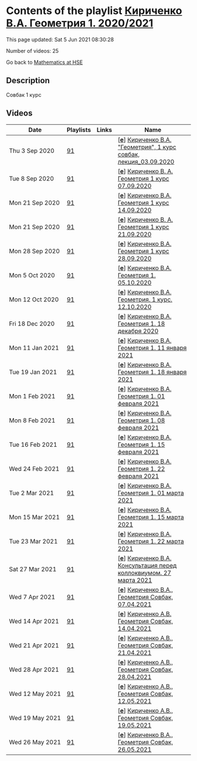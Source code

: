 # Contents of the playlist [Кириченко В.А. Геометрия 1. 2020/2021](https://www.youtube.com/playlist?list=PLq3E5oubNNoD2GCvxLscn35CrOD5uamtT)

This page updated: Sat 5 Jun 2021 08:30:28

Number of videos: 25

Go back to [Mathematics at HSE](./README.md)

## Description

Совбак 1 курс

## Videos

|Date|Playlists|Links|Name|
|---|---|---|---|
| Thu&nbsp;3&nbsp;Sep&nbsp;2020 | [91](./playlists/91.md "Кириченко В.А. Геометрия 1. 2020/2021") |  | [[**e**](https://studio.youtube.com/video/8ZqEIe_1owk/edit "Edit")] [Кириченко В.А. "Геометрия", 1 курс совбак, лекция_03.09.2020](https://www.youtube.com/watch?v=8ZqEIe_1owk&list=PLq3E5oubNNoD2GCvxLscn35CrOD5uamtT) |
| Tue&nbsp;8&nbsp;Sep&nbsp;2020 | [91](./playlists/91.md "Кириченко В.А. Геометрия 1. 2020/2021") |  | [[**e**](https://studio.youtube.com/video/jYFQEcWjbNs/edit "Edit")] [Кириченко В. А. Геометрия 1 курс 07.09.2020](https://www.youtube.com/watch?v=jYFQEcWjbNs&list=PLq3E5oubNNoD2GCvxLscn35CrOD5uamtT) |
| Mon&nbsp;21&nbsp;Sep&nbsp;2020 | [91](./playlists/91.md "Кириченко В.А. Геометрия 1. 2020/2021") |  | [[**e**](https://studio.youtube.com/video/OaQyiQers8s/edit "Edit")] [Кириченко В.А.  Геометрия 1 курс 14.09.2020](https://www.youtube.com/watch?v=OaQyiQers8s&list=PLq3E5oubNNoD2GCvxLscn35CrOD5uamtT) |
| Mon&nbsp;21&nbsp;Sep&nbsp;2020 | [91](./playlists/91.md "Кириченко В.А. Геометрия 1. 2020/2021") |  | [[**e**](https://studio.youtube.com/video/vWrHV6222qc/edit "Edit")] [Кириченко В. А. Геометрия 1 курс 21.09.2020](https://www.youtube.com/watch?v=vWrHV6222qc&list=PLq3E5oubNNoD2GCvxLscn35CrOD5uamtT) |
| Mon&nbsp;28&nbsp;Sep&nbsp;2020 | [91](./playlists/91.md "Кириченко В.А. Геометрия 1. 2020/2021") |  | [[**e**](https://studio.youtube.com/video/0ldx9TglJQw/edit "Edit")] [Кириченко В.А. Геометрия 1 курс 28.09.2020](https://www.youtube.com/watch?v=0ldx9TglJQw&list=PLq3E5oubNNoD2GCvxLscn35CrOD5uamtT) |
| Mon&nbsp;5&nbsp;Oct&nbsp;2020 | [91](./playlists/91.md "Кириченко В.А. Геометрия 1. 2020/2021") |  | [[**e**](https://studio.youtube.com/video/LCvdcuJRVF8/edit "Edit")] [Кириченко В.А. Геометрия 1. 05.10.2020](https://www.youtube.com/watch?v=LCvdcuJRVF8&list=PLq3E5oubNNoD2GCvxLscn35CrOD5uamtT) |
| Mon&nbsp;12&nbsp;Oct&nbsp;2020 | [91](./playlists/91.md "Кириченко В.А. Геометрия 1. 2020/2021") |  | [[**e**](https://studio.youtube.com/video/oUK2WJZzlL8/edit "Edit")] [Кириченко В.А. Геометрия. 1 курс. 12.10.2020](https://www.youtube.com/watch?v=oUK2WJZzlL8&list=PLq3E5oubNNoD2GCvxLscn35CrOD5uamtT) |
| Fri&nbsp;18&nbsp;Dec&nbsp;2020 | [91](./playlists/91.md "Кириченко В.А. Геометрия 1. 2020/2021") |  | [[**e**](https://studio.youtube.com/video/4JkKGNFtmpQ/edit "Edit")] [Кириченко В.А. Геометрия 1. 18 декабря 2020](https://www.youtube.com/watch?v=4JkKGNFtmpQ&list=PLq3E5oubNNoD2GCvxLscn35CrOD5uamtT) |
| Mon&nbsp;11&nbsp;Jan&nbsp;2021 | [91](./playlists/91.md "Кириченко В.А. Геометрия 1. 2020/2021") |  | [[**e**](https://studio.youtube.com/video/_vfqEux_Wcg/edit "Edit")] [Кириченко В.А. Геометрия 1. 11 января 2021](https://www.youtube.com/watch?v=_vfqEux_Wcg&list=PLq3E5oubNNoD2GCvxLscn35CrOD5uamtT) |
| Tue&nbsp;19&nbsp;Jan&nbsp;2021 | [91](./playlists/91.md "Кириченко В.А. Геометрия 1. 2020/2021") |  | [[**e**](https://studio.youtube.com/video/io8o_EVZQ_E/edit "Edit")] [Кириченко В.А. Геометрия 1. 18 января 2021](https://www.youtube.com/watch?v=io8o_EVZQ_E&list=PLq3E5oubNNoD2GCvxLscn35CrOD5uamtT) |
| Mon&nbsp;1&nbsp;Feb&nbsp;2021 | [91](./playlists/91.md "Кириченко В.А. Геометрия 1. 2020/2021") |  | [[**e**](https://studio.youtube.com/video/bptpgSiHts4/edit "Edit")] [Кириченко В.А. Геометрия 1. 01 февраля 2021](https://www.youtube.com/watch?v=bptpgSiHts4&list=PLq3E5oubNNoD2GCvxLscn35CrOD5uamtT) |
| Mon&nbsp;8&nbsp;Feb&nbsp;2021 | [91](./playlists/91.md "Кириченко В.А. Геометрия 1. 2020/2021") |  | [[**e**](https://studio.youtube.com/video/wkAyefDBWIM/edit "Edit")] [Кириченко В.А. Геометрия 1. 08 февраля 2021](https://www.youtube.com/watch?v=wkAyefDBWIM&list=PLq3E5oubNNoD2GCvxLscn35CrOD5uamtT) |
| Tue&nbsp;16&nbsp;Feb&nbsp;2021 | [91](./playlists/91.md "Кириченко В.А. Геометрия 1. 2020/2021") |  | [[**e**](https://studio.youtube.com/video/SPF5LD6hI4U/edit "Edit")] [Кириченко В.А. Геометрия 1. 15 февраля 2021](https://www.youtube.com/watch?v=SPF5LD6hI4U&list=PLq3E5oubNNoD2GCvxLscn35CrOD5uamtT) |
| Wed&nbsp;24&nbsp;Feb&nbsp;2021 | [91](./playlists/91.md "Кириченко В.А. Геометрия 1. 2020/2021") |  | [[**e**](https://studio.youtube.com/video/FG-ki4yXD6I/edit "Edit")] [Кириченко В.А. Геометрия 1. 22 февраля 2021](https://www.youtube.com/watch?v=FG-ki4yXD6I&list=PLq3E5oubNNoD2GCvxLscn35CrOD5uamtT) |
| Tue&nbsp;2&nbsp;Mar&nbsp;2021 | [91](./playlists/91.md "Кириченко В.А. Геометрия 1. 2020/2021") |  | [[**e**](https://studio.youtube.com/video/SvQ6CHmLU3U/edit "Edit")] [Кириченко В.А. Геометрия 1. 01 марта 2021](https://www.youtube.com/watch?v=SvQ6CHmLU3U&list=PLq3E5oubNNoD2GCvxLscn35CrOD5uamtT) |
| Mon&nbsp;15&nbsp;Mar&nbsp;2021 | [91](./playlists/91.md "Кириченко В.А. Геометрия 1. 2020/2021") |  | [[**e**](https://studio.youtube.com/video/pQGVqMu0wQg/edit "Edit")] [Кириченко В.А. Геометрия 1. 15 марта 2021](https://www.youtube.com/watch?v=pQGVqMu0wQg&list=PLq3E5oubNNoD2GCvxLscn35CrOD5uamtT) |
| Tue&nbsp;23&nbsp;Mar&nbsp;2021 | [91](./playlists/91.md "Кириченко В.А. Геометрия 1. 2020/2021") |  | [[**e**](https://studio.youtube.com/video/6xXPyYZn-2E/edit "Edit")] [Кириченко В.А. Геометрия 1. 22 марта 2021](https://www.youtube.com/watch?v=6xXPyYZn-2E&list=PLq3E5oubNNoD2GCvxLscn35CrOD5uamtT) |
| Sat&nbsp;27&nbsp;Mar&nbsp;2021 | [91](./playlists/91.md "Кириченко В.А. Геометрия 1. 2020/2021") |  | [[**e**](https://studio.youtube.com/video/TsCfoBtFXWs/edit "Edit")] [Кириченко В.А. Консультация перед коллоквиумом. 27 марта 2021](https://www.youtube.com/watch?v=TsCfoBtFXWs&list=PLq3E5oubNNoD2GCvxLscn35CrOD5uamtT) |
| Wed&nbsp;7&nbsp;Apr&nbsp;2021 | [91](./playlists/91.md "Кириченко В.А. Геометрия 1. 2020/2021") |  | [[**e**](https://studio.youtube.com/video/wNlvOt89iYg/edit "Edit")] [Кириченко В.А., Геометрия Совбак, 07.04.2021](https://www.youtube.com/watch?v=wNlvOt89iYg&list=PLq3E5oubNNoD2GCvxLscn35CrOD5uamtT) |
| Wed&nbsp;14&nbsp;Apr&nbsp;2021 | [91](./playlists/91.md "Кириченко В.А. Геометрия 1. 2020/2021") |  | [[**e**](https://studio.youtube.com/video/ay-vs4ewhW4/edit "Edit")] [Кириченко А.В. Геометрия Совбак, 14.04.2021](https://www.youtube.com/watch?v=ay-vs4ewhW4&list=PLq3E5oubNNoD2GCvxLscn35CrOD5uamtT) |
| Wed&nbsp;21&nbsp;Apr&nbsp;2021 | [91](./playlists/91.md "Кириченко В.А. Геометрия 1. 2020/2021") |  | [[**e**](https://studio.youtube.com/video/k_rkrCfg37o/edit "Edit")] [Кириченко А.В., Геометрия Совбак, 21.04.2021](https://www.youtube.com/watch?v=k_rkrCfg37o&list=PLq3E5oubNNoD2GCvxLscn35CrOD5uamtT) |
| Wed&nbsp;28&nbsp;Apr&nbsp;2021 | [91](./playlists/91.md "Кириченко В.А. Геометрия 1. 2020/2021") |  | [[**e**](https://studio.youtube.com/video/YhnCJAMnmKQ/edit "Edit")] [Кириченко А.В., Геометрия Совбак, 28.04.2021](https://www.youtube.com/watch?v=YhnCJAMnmKQ&list=PLq3E5oubNNoD2GCvxLscn35CrOD5uamtT) |
| Wed&nbsp;12&nbsp;May&nbsp;2021 | [91](./playlists/91.md "Кириченко В.А. Геометрия 1. 2020/2021") |  | [[**e**](https://studio.youtube.com/video/aqHAsXuU3qs/edit "Edit")] [Кириченко А.В., Геометрия Совбак, 12.05.2021](https://www.youtube.com/watch?v=aqHAsXuU3qs&list=PLq3E5oubNNoD2GCvxLscn35CrOD5uamtT) |
| Wed&nbsp;19&nbsp;May&nbsp;2021 | [91](./playlists/91.md "Кириченко В.А. Геометрия 1. 2020/2021") |  | [[**e**](https://studio.youtube.com/video/QMI8FWWdI3s/edit "Edit")] [Кириченко А.В., Геометрия Совбак, 19.05.2021](https://www.youtube.com/watch?v=QMI8FWWdI3s&list=PLq3E5oubNNoD2GCvxLscn35CrOD5uamtT) |
| Wed&nbsp;26&nbsp;May&nbsp;2021 | [91](./playlists/91.md "Кириченко В.А. Геометрия 1. 2020/2021") |  | [[**e**](https://studio.youtube.com/video/2itznB-bBVk/edit "Edit")] [Кириченко В.А., Геометрия Совбак, 26.05.2021](https://www.youtube.com/watch?v=2itznB-bBVk&list=PLq3E5oubNNoD2GCvxLscn35CrOD5uamtT) |
